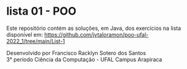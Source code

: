 # lista 01 - POO

Este repositório contém as soluções, em Java, dos exercícios na lista disponível em: https://github.com/jytaloramon/poo-ufal-2022_1/tree/main/List-1

Desenvolvido por Francisco Racklyn Sotero dos Santos <br/>
3° período Ciência da Computação - UFAL Campus Arapiraca

